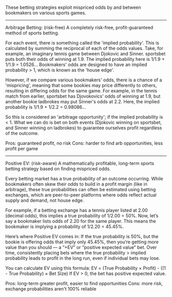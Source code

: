 These betting strategies exploit mispriced odds by and between bookmakers on various sports games.

-----------------------------

Arbitrage Betting: (risk-free)
A completely risk-free, profit-guaranteed method of sports betting.

For each event, there is something called the 'implied probability'. This is calculated by summing the reciprocal of each of the odds values.
Take, for example, an imaginary tennis game between Djokovic and Sinner. sportsbet puts both their odds of winning at 1.9.
The implied probability here is 1/1.9 + 1/1.9 = 1.0526...
Bookmakers' odds are designed to have an implied probability > 1, which is known as the 'house edge'. 

However, if we compare various bookmakers' odds, there is a chance of a 'mispricing', meaning that some bookies may price differently to others, 
resulting in differing odds for the same game.
For example, in the tennis match from earlier, sportsbet has Djovokovics' odds of winning at 1.9, but another bookie ladbrokes may put Sinner's odds at 2.2.
Here, the implied probability is 1/1.9 + 1/2.2 = 0.98086...

So this is considered an 'arbitrage opportunity'; if the implied probability is < 1.
What we can do is bet on both events (Djokovic winning on sportsbet, and Sinner winning on ladbrokes) to guarantee ourselves profit regardless of the outcome.

Pros: guaranteed profit, no risk
Cons: harder to find arb opportunities, less profit per game

--------------------------

Positive EV: (risk-aware)
A mathematically profitable, long-term sports betting strategy based on finding mispriced odds.

Every betting market has a true probability of an outcome occurring. While bookmakers often skew their odds to build in a profit margin (like in arbitrage), 
these true probabilities can often be estimated using betting exchanges, which are peer-to-peer platforms where odds reflect actual supply and demand, not house edge.

For example, if a betting exchange has a tennis player listed at 2.00 (decimal odds), this implies a true probability of 1/2.00 = 50%.
Now, let’s say a bookmaker lists odds of 2.20 for the same player. This means the bookmaker is implying a probability of 1/2.20 = 45.45%.

Here’s where Positive EV comes in:
If the true probability is 50%, but the bookie is offering odds that imply only 45.45%, then you’re getting more value than you should — a “+EV” or “positive expected value” bet. 
Over time, consistently placing bets where the true probability > implied probability leads to profit in the long run, even if individual bets may lose.

You can calculate EV using this formula:
EV = (True Probability × Profit) - ((1 - True Probability) × Bet Size)
If EV > 0, the bet has positive expected value.

Pros: long-term greater profit, easier to find opportunities
Cons: more risk, exchange probabilities aren't 100% reliable

